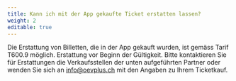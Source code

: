 ```yaml
---
title: Kann ich mit der App gekaufte Ticket erstatten lassen?
weight: 2
editable: true
---
```

Die Erstattung von Billetten, die in der App gekauft wurden, ist gemäss Tarif T600.9 möglich. Erstattung vor Beginn der Gültigkeit. Bitte kontaktieren Sie für Erstattungen die Verkaufsstellen der unten aufgeführten Partner oder wenden Sie sich an info@oevplus.ch mit den Angaben zu Ihrem Ticketkauf.